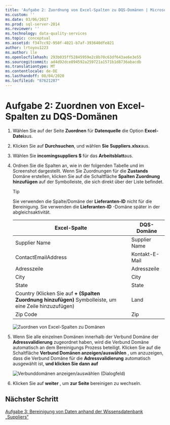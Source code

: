 ```yaml
---
title: 'Aufgabe 2: Zuordnung von Excel-Spalten zu DQS-Domänen | Microsoft-Dokumentation'
ms.custom: ''
ms.date: 03/06/2017
ms.prod: sql-server-2014
ms.reviewer: ''
ms.technology: data-quality-services
ms.topic: conceptual
ms.assetid: f347cc92-950f-4021-b7af-393640dfe821
author: lrtoyou1223
ms.author: lle
ms.openlocfilehash: 293b035ff52845959e2c8b70c63df643ae6e3e55
ms.sourcegitcommit: ad4d92dce894592a259721a1571b1d8736abacdb
ms.translationtype: MT
ms.contentlocale: de-DE
ms.lasthandoff: 08/04/2020
ms.locfileid: "87621287"
---
```

# <a name="task-2-mapping-excel-columns-to-dqs-domains"></a>Aufgabe 2: Zuordnen von Excel-Spalten zu DQS-Domänen
    
1.  Wählen Sie auf der Seite **Zuordnen** für **Datenquelle** die Option **Excel-Datei**aus.  
  
2.  Klicken Sie auf **Durchsuchen**, und wählen **Sie** **Suppliers.xlsx**aus.  
  
3.  Wählen Sie **incomingsuppliers $** für das **Arbeitsblatt**aus.  
  
4.  Ordnen Sie die Spalten an, wie in der folgenden Tabelle und im Screenshot dargestellt. Wenn Sie Zuordnungen für die **Zustands** Domäne erstellen, klicken Sie auf die Schaltfläche **Spalten Zuordnung hinzufügen** auf der Symbolleiste, die sich direkt über der Liste befindet.  
  
    > [!TIP]  
    >  Sie verwenden die Spalte/Domäne der **Lieferanten-ID** nicht für die Bereinigung. Sie verwenden die **Lieferanten-ID** -Domäne später in der abgleichsaktivität.  
  
    |Excel-Spalte|DQS-Domäne|  
    |------------------|----------------|  
    |Supplier Name|Supplier Name|  
    |ContactEmailAddress|Kontakt-E-Mail|  
    |Adresszeile|Adresszeile|  
    |City|City|  
    |State|State|  
    |Country (Klicken Sie auf **+ (Spalten Zuordnung hinzufügen)** Symbolleiste, um eine Zeile hinzuzufügen)|Land|  
    |Zip Code|Zip|  
  
     ![Zuordnen von Excel-Spalten zu Domänen](../../2014/tutorials/media/et-mappingexcelcolumnstodqsdomains-01.jpg "Zuordnen von Excel-Spalten zu Domänen")  
  
5.  Wenn Sie alle einzelnen Domänen innerhalb der Verbund Domäne der **Adressvalidierung** zugeordnet haben, wird die Verbund Domäne automatisch an dem Bereinigungs Prozess beteiligt. Klicken Sie auf die Schaltfläche **Verbund Domänen anzeigen/auswählen** , um anzuzeigen, dass die Verbund Domäne für die **Adressvalidierung** automatisch ausgewählt ist, **und klicken Sie dann auf**  
  
     ![Verbunddomänen anzeigen/auswählen (Dialogfeld)](../../2014/tutorials/media/et-mappingexcelcolumnstodqsdomains-02.jpg "Verbunddomänen anzeigen/auswählen (Dialogfeld)")  
  
6.  Klicken Sie auf **weiter** , um **zur Seite** bereinigen zu wechseln.  
  
## <a name="next-step"></a>Nächster Schritt  
 [Aufgabe 3: Bereinigung von Daten anhand der Wissensdatenbank „Suppliers“](../../2014/tutorials/task-3-cleansing-data-against-the-suppliers-knowledge-base.md)  
  
  
